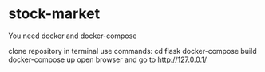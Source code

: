 # stock-market



You need docker and docker-compose

clone repository
in terminal use commands:
cd flask
docker-compose build
docker-compose up
open browser and go to http://127.0.0.1/
